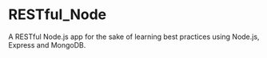 RESTful_Node
============

A RESTful Node.js app for the sake of learning best practices using Node.js, Express and MongoDB.
